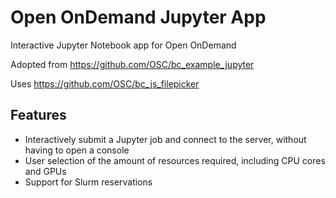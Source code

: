 # Open OnDemand Jupyter App

Interactive Jupyter Notebook app for Open OnDemand

Adopted from https://github.com/OSC/bc_example_jupyter

Uses https://github.com/OSC/bc_js_filepicker

## Features

 - Interactively submit a Jupyter job and connect to the server, without having to open a console
 - User selection of the amount of resources required, including CPU cores and GPUs
 - Support for Slurm reservations
